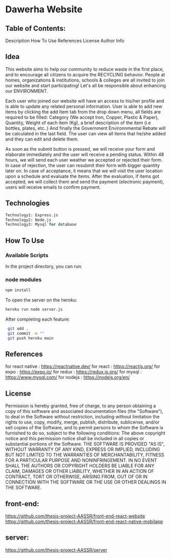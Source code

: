 # Dawerha Website

## Table of Contents:

 Description
 How To Use
 References
 License
 Author Info

## Idea

This website aims to help our community to reduce waste in the first place, and to encourage all citizens to acquire the RECYCLING behavior.
People at homes, organizations & institutions, schools & colleges are all invited to join our website and start participating!
Let's all be responsible about enhancing our ENVIRONMENT.

Each user who joined our website will have an access to his/her profile and is able to update any related personal information.
User is able to add new items by clicking the add Item tab from the drop down menu, all fields are required to be filled:
Category (We accept Iron, Copper, Plastic & Paper), Quantity, Weight of each item (Kg), a brief description of the item (i.e bottles, plates, etc..)
And finally the Government Environnmental Rebate will be calculated in the last field.
The user can view all items that he/she added and they can edit and delete them.

As soon as the submit button is pressed, we will receive your form and elaborate immediately and the user will receive a pending status. Within 48 hours, we will send each user weather we accepted or rejected their form. In case of rejection, the user can resubmit their form with bigger quantity later on.
In case of acceptance, it means that we will visit the user location upon a schedule and evaluate the items. After the evaluation, if items got accepted, we will collect them and send the payment (electronic payment), users will receive emails to confirm payment.

## Technologies
```python
Technology1: Express.js
Technology2: Node.js
Technology3: Mysql for database
```

## How To Use

### Available Scripts

In the project directory, you can run:

### node modules

```bash
npm install
```

To open the server on the heroku:
```bash
heroku run node server.js
```

After completing each feature:
```bash
 git add .
 git commit -m ""
 git push heroku main
```

  ## References
  for react native : https://reactnative.dev/
  for react :  https://reactjs.org/
  for expo : https://expo.io/
  for redux : https://redux.js.org/
  for mysql : https://www.mysql.com/
  for nodejs : https://nodejs.org/en/


## License
   Permission is hereby granted, free of charge, to any person obtaining a copy of this software and associated documentation files (the "Software"), to deal in the Software without restriction, including without limitation the rights to use, copy, modify, merge, publish, distribute, sublicense, and/or sell copies of the Software, and to permit persons to whom the Software is furnished to do so, subject to the following conditions:
   The above copyright notice and this permission notice shall be included in all copies or substantial portions of the Software.
   THE SOFTWARE IS PROVIDED "AS IS", WITHOUT WARRANTY OF ANY KIND, EXPRESS OR IMPLIED, INCLUDING BUT NOT LIMITED TO THE WARRANTIES OF MERCHANTABILITY, FITNESS FOR A PARTICULAR PURPOSE AND NONINFRINGEMENT. IN NO EVENT SHALL THE AUTHORS OR COPYRIGHT HOLDERS BE LIABLE FOR ANY CLAIM, DAMAGES OR OTHER LIABILITY, WHETHER IN AN ACTION OF CONTRACT, TORT OR OTHERWISE, ARISING FROM, OUT OF OR IN CONNECTION WITH THE SOFTWARE OR THE USE OR OTHER DEALINGS IN THE SOFTWARE.

  ## front-end:
   https://github.com/thesis-project-AASSR/front-end-react-website
   https://github.com/thesis-project-AASSR/front-end-react-native-mobilapp

   ## server:
   https://github.com/thesis-project-AASSR/server
